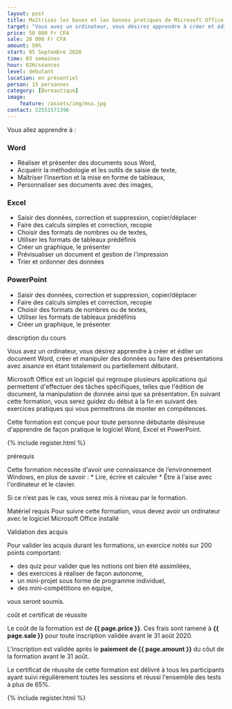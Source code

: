 ```yaml
---
layout: post
title: Maîtrisez les bases et les bonnes pratiques de Microsoft Office (Word, Excel, PowerPoint)
target: "Vous avez un ordinateur, vous désirez apprendre à créer et éditer un document Word, créer et manipuler des données ou faire des présentations avec aisance en étant totalement ou partiellement débutant dans le domaine, alors cette formation est faites pour vous."
price: 50 000 Fr CFA
sale: 20 000 Fr CFA
amount: 50%
start: 05 Septembre 2020
time: 03 semaines
hour: 02H/séances
level: débutant
location: en présentiel
person: 15 personnes 
category: [Bureautique]
image:
    feature: /assets/img/mso.jpg
contact: 22551571396
---
```



<p class="text-muted text-uppercase h4 border-bottom py-3">Vous allez apprendre à : </p>

### Word

* Réaliser et présenter des documents sous Word,
* Acquérir la méthodologie et les outils de saisie de texte,
* Maîtriser l’insertion et la mise en forme de tableaux,
* Personnaliser ses documents avec des images,

### Excel

* Saisir des données, correction et suppression, copier/déplacer
* Faire des calculs simples et correction, recopie
* Choisir des formats de nombres ou de textes,
* Utiliser les formats de tableaux prédéfinis
* Créer un graphique, le présenter
* Prévisualiser un document et gestion de l'impression
* Trier et ordonner des données

### PowerPoint

* Saisir des données, correction et suppression, copier/déplacer
* Faire des calculs simples et correction, recopie
* Choisir des formats de nombres ou de textes,
* Utiliser les formats de tableaux prédéfinis
* Créer un graphique, le présenter

<p id="about-course" class="text-muted text-uppercase h4 border-bottom py-3">description du cours</p>

Vous avez un ordinateur, vous désirez apprendre à créer et éditer un document Word, créer et manipuler des données ou faire des présentations avec aisance en étant totalement ou partiellement débutant.

Microsoft Office est un logiciel qui regroupe plusieurs applications qui permettent d'effectuer des tâches spécifiques, telles que l'édition de document, la manipulation de donnée ainsi que sa présentation.
En suivant cette formation, vous serez guidez du début à la fin en suivant des exercices pratiques qui vous permettrons de monter en compétences.

Cette formation est conçue pour toute personne débutante désireuse d'apprendre de façon pratique le logiciel Word, Excel et PowerPoint.

<!-- inscription -->
{% include register.html %}


<p class="text-muted text-uppercase h4 border-bottom py-3">prérequis</p>
Cette formation nécessite d'avoir une connaissance de l’environnement Windows, en plus de savoir :
* Lire, écrire et calculer
* Être à l'aise avec l'ordinateur et le clavier.

Si ce n’est pas le cas, vous serez mis à niveau par le formation.

Matériel requis
Pour suivre cette formation, vous devez avoir un ordinateur avec le logiciel Microsoft Office installé

<p class="text-muted text-uppercase h4 border-bottom py-3">
Validation des acquis</p>

Pour valider les acquis durant les formations, un exercice notés sur 200 points comportant:

* des quiz pour valider que les notions ont bien été assimilées,
* des exercices à réaliser de façon autonome,
* un mini-projet sous forme de programme individuel,
* des mini-compétitions en équipe,

vous seront soumis.

<div class="bg-light p-4">
<p class="text-uppercase h4 border-bottom py-3">coût et certificat de réussite</p>

Le coût de la formation est de <strong>{{ page.price }}</strong>. Ces frais sont ramené à <strong>{{ page.sale }}</strong> pour toute inscription validée avant le 31 août 2020.

L'inscription est validée après le <strong>paiement de {{ page.amount }}</strong> du côut de la formation avant le 31 août.

Le certificat de réussite de cette formation est délivré à tous les participants ayant suivi régulièrement toutes les sessions et réussi l'ensemble des tests à plus de 65%.

<!-- inscription -->
{% include register.html %}
